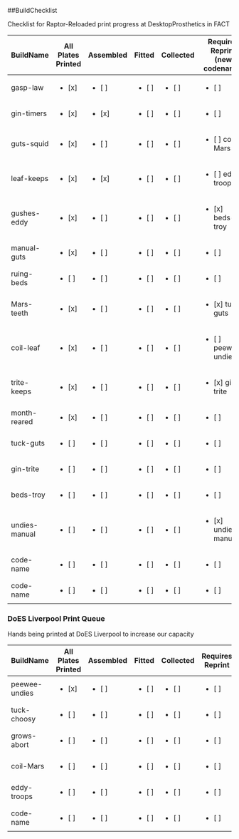 ##BuildChecklist

Checklist for Raptor-Reloaded print progress at DesktopProsthetics in FACT

BuildName | All Plates Printed | Assembled | Fitted | Collected | Requires Reprint (new codename)
------------ | ------------- |------------ | ------------- | ------------ | -------------  
gasp-law | <ul><li>[x] </li>| <ul><li>[ ] </li>| <ul><li>[ ] </li>| <ul><li>[ ] </li>| <ul><li>[ ] </li>
gin-timers | <ul><li>[x] </li>| <ul><li>[x] </li>| <ul><li>[ ] </li>| <ul><li>[ ] </li>| <ul><li>[ ] </li>
guts-squid | <ul><li>[x] </li>| <ul><li>[ ] </li>| <ul><li>[ ] </li>| <ul><li>[ ] </li>| <ul><li>[ ] coil-Mars</li>
leaf-keeps | <ul><li>[x] </li>| <ul><li>[x] </li>| <ul><li>[ ] </li>| <ul><li>[ ] </li>| <ul><li>[ ] eddy-troops</li>
gushes-eddy | <ul><li>[x] </li>| <ul><li>[ ] </li>| <ul><li>[ ] </li>| <ul><li>[ ] </li>| <ul><li>[x] beds-troy</li>
manual-guts | <ul><li>[x] </li>| <ul><li>[ ] </li>| <ul><li>[ ] </li>| <ul><li>[ ] </li>| <ul><li>[ ] </li>
ruing-beds | <ul><li>[ ] </li>| <ul><li>[ ] </li>| <ul><li>[ ] </li>| <ul><li>[ ] </li>| <ul><li>[ ] </li>
Mars-teeth | <ul><li>[x] </li>| <ul><li>[ ] </li>| <ul><li>[ ] </li>| <ul><li>[ ] </li>| <ul><li>[x] tuck-guts</li>
coil-leaf | <ul><li>[x] </li>| <ul><li>[ ] </li>| <ul><li>[ ] </li>| <ul><li>[ ] </li>| <ul><li>[ ] peewee-undies</li>
trite-keeps | <ul><li>[x] </li>| <ul><li>[ ] </li>| <ul><li>[ ] </li>| <ul><li>[ ] </li>| <ul><li>[x] gin-trite</li>
month-reared | <ul><li>[x] </li>| <ul><li>[ ] </li>| <ul><li>[ ] </li>| <ul><li>[ ] </li>| <ul><li>[ ] </li>
tuck-guts | <ul><li>[ ] </li>| <ul><li>[ ] </li>| <ul><li>[ ] </li>| <ul><li>[ ] </li>| <ul><li>[ ] </li>
gin-trite | <ul><li>[ ] </li>| <ul><li>[ ] </li>| <ul><li>[ ] </li>| <ul><li>[ ] </li>| <ul><li>[ ] </li>
beds-troy | <ul><li>[ ] </li>| <ul><li>[ ] </li>| <ul><li>[ ] </li>| <ul><li>[ ] </li>| <ul><li>[ ] </li>
undies-manual | <ul><li>[ ] </li>| <ul><li>[ ] </li>| <ul><li>[ ] </li>| <ul><li>[ ] </li>| <ul><li>[x] undies-manual </li>
code-name | <ul><li>[ ] </li>| <ul><li>[ ] </li>| <ul><li>[ ] </li>| <ul><li>[ ] </li>| <ul><li>[ ] </li>
code-name | <ul><li>[ ] </li>| <ul><li>[ ] </li>| <ul><li>[ ] </li>| <ul><li>[ ] </li>| <ul><li>[ ] </li>

### DoES Liverpool Print Queue

Hands being printed at DoES Liverpool to increase our capacity

BuildName | All Plates Printed | Assembled | Fitted | Collected | Requires Reprint 
------------ | ------------- |------------ | ------------- | ------------ | ------------- 
peewee-undies | <ul><li>[x] </li>| <ul><li>[ ] </li>| <ul><li>[ ] </li>| <ul><li>[ ] </li>| <ul><li>[ ] </li>
tuck-choosy | <ul><li>[ ] </li>| <ul><li>[ ] </li>| <ul><li>[ ] </li>| <ul><li>[ ] </li>| <ul><li>[ ] </li>
grows-abort | <ul><li>[ ] </li>| <ul><li>[ ] </li>| <ul><li>[ ] </li>| <ul><li>[ ] </li>| <ul><li>[ ] </li>
coil-Mars | <ul><li>[ ] </li>| <ul><li>[ ] </li>| <ul><li>[ ] </li>| <ul><li>[ ] </li>| <ul><li>[ ] </li>
eddy-troops | <ul><li>[ ] </li>| <ul><li>[ ] </li>| <ul><li>[ ] </li>| <ul><li>[ ] </li>| <ul><li>[ ] </li>
code-name | <ul><li>[ ] </li>| <ul><li>[ ] </li>| <ul><li>[ ] </li>| <ul><li>[ ] </li>| <ul><li>[ ] </li>

